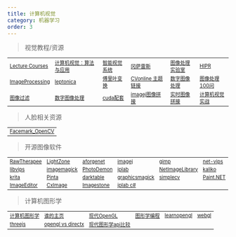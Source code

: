 ```yaml
---
title: 计算机视觉
category: 机器学习
order: 3
---
```


> 视觉教程/资源
<table width="1033" style="font-size: 0.8em;">
	<tbody>
		<tr>
			<td>
				<a href="https://www.robots.ox.ac.uk/~az/lectures/" target="_blank">Lecture Courses</a>
			</td>
			<td>
				<a href="http://szeliski.org/Book/" target="_blank">计算机视觉：算法与应用</a>
			</td>
			<td>
				<a href="https://www.cs.auckland.ac.nz/courses/compsci773s1c/lectures/" target="_blank">智能视觉系统</a>
			</td>
			<td>
				<a href="https://www.imageprocessingplace.com/" target="_blank">冈萨雷斯</a>
			</td>
			<td>
				<a href="http://www.mipl.ee.psu.edu/manuals/vfx/vfxman/vfxman.html" target="_blank">图像处理实验室</a>
			</td>
			<td>
				<a href="https://homepages.inf.ed.ac.uk/rbf/HIPR2/welcome.htm" target="_blank">HIPR</a>
			</td>
		</tr>
		<tr>
			<td>
				<a href="https://www.cs.auckland.ac.nz/courses/compsci773s1c/lectures/ImageProcessing-html" target="_blank">ImageProcessing</a>
			</td>
			<td>
				<a href="http://www.leptonica.org/" target="_blank">leptonica</a>
			</td>
			<td>
				<a href="https://www.thefouriertransform.com/" target="_blank">傅里叶变换</a>
			</td>
			<td>
				<a href="https://sites.google.com/site/cvonlinewiki/home/image-transformations-and-filters" target="_blank">CVonline 主题链接</a>
			</td>
			<td>
				<a href="https://www.tutorialspoint.com/dip/index.htm" target="_blank">数字图像处理</a>
			</td>
			<td>
				<a href="https://gitee.com/mengfansheng163/ImageProcessing100Wen" target="_blank">图像处理100问</a>
			</td>
		</tr>
		<tr>
			<td>
				<a href="https://www.inf.ufrgs.br/~eslgastal/" target="_blank">图像过滤</a>
			</td>
			<td>
				<a href="https://sisu.ut.ee/imageprocessing/book" target="_blank">数字图像处理</a>
			</td>
			<td>
				<a href="https://gitee.com/mirrors_PacktPublishing/Hands-On-GPU-Accelerated-Computer-Vision-with-OpenCV-and-CUDA" target="_blank">cuda配套</a>
			</td>
			<td>
				<a href="https://imagej.net/plugins/image-stitching" target="_blank">imagej图像拼接</a>
			</td>
			<td>
				<a href="https://cs205-stitching.github.io/" target="_blank">实时图像拼接</a>
			</td>
			<td>
				<a href="https://charmve.github.io/computer-vision-in-action/#/README" target="_blank">计算机视觉实战</a>
			</td>
		</tr>
	</tbody>
</table>

> 人脸相关资源
<table width="1033" style="font-size: 0.8em;">
	<tbody>
		<tr>
			<td>
				<a href="https://github.com/kurnianggoro/GSOC2017/tree/master/data">Facemark_OpenCV</a>
			</td>
		</tr>
	</tbody>
</table>

> 开源图像软件
<table width="1033" style="font-size: 0.8em;">
	<tbody>
		<tr>
			<td>
				<a href="https://www.rawtherapee.com/">RawTherapee</a>
			</td>
			<td>
				<a href="http://www.lightzoneproject.org/">LightZone</a>
			</td>
			<td>
				<a href="http://www.aforgenet.com/framework/samples/image_processing.html">aforgenet</a>
			</td>
			<td>
				<a href="https://imagej.nih.gov/">imagej</a>
			</td>
			<td>
				<a href="https://www.gimp.org/">gimp</a>
			</td>
			<td>
				<a href="https://kleisauke.github.io/net-vips/">net-vips</a>
			</td>
		</tr>
		<tr>
			<td>
				<a href="https://github.com/libvips/libvips">libvips</a>
			</td>
			<td>
				<a href="https://imagemagick.org/index.php">imagemagick</a>
			</td>
			<td>
				<a href="https://photodemon.org/">PhotoDemon</a>
			</td>
			<td>
				<a href="https://iplab.dmi.unict.it/">iplab</a>
			</td>
			<td>
				<a href="https://github.com/fschultz/NetImageLibrary">NetImageLibrary</a>
			</td>
			<td>
				<a href="https://kaliko.com/">kaliko</a>
			</td>
		</tr>
		<tr>
			<td>
				<a href="https://krita.org/zh/">krita</a>
			</td>
			<td>
				<a href="https://github.com/PintaProject/Pinta">Pinta</a>
			</td>
			<td>
				<a href="http://www.darktable.org/">darktable</a>
			</td>
			<td>
				<a href="http://www.graphicsmagick.org/">graphicsmagick</a>
			</td>
			<td>
				<a href="http://simplecv.org/">simplecv</a>
			</td>
			<td>
				<a href="http://www.getpaint.net/">Paint.NET</a>
			</td>
		</tr>
		<tr>
			<td>
				<a href="http://www.jhlabs.com/">ImageEditor</a>
			</td>
			<td>
				<a href="http://www.codeproject.com/KB/graphics/cximage.aspx">CxImage</a>
			</td>
			<td>
				<a href="http://www.codeproject.com/KB/graphics/ImageStone.aspx">Imagestone</a>
			</td>
			<td>
				<a href="https://www.codeproject.com/Articles/9727/Image-Processing-Lab-in-C">iplab c#</a>
			</td>
		</tr>
	</tbody>
</table>

> 计算机图形学
<table width="1033" style="font-size: 0.8em;">
	<tbody>
		<tr>
			<td>
				<a href="https://www.inf.ed.ac.uk/teaching/courses/cg/index2019.html" target="_blank">计算机图形学</a>
			</td>
			<td>
				<a href="https://people.eecs.berkeley.edu/~ug/" target="_blank">谁的主页</a>
			</td>
			<td>
				<a href="https://www.tomdalling.com/blog/category/modern-opengl/" target="_blank">现代OpenGL</a>
			</td>
			<td>
				<a href="https://weread.qq.com/web/reader/0853289071df2dfe085a04aka87322c014a87ff679a21ea" target="_blank">图形学编程</a>
			</td>
			<td>
				<a href="https://learnopengl-cn.github.io/intro/" target="_blank">learnopengl</a>
			</td>
			<td>
				<a href="https://paveldogreat.github.io/WebGL-Fluid-Simulation/" target="_blank">webgl</a>
			</td>
		</tr>
		<tr>
			<td>
				<a href="https://threejs.org/" target="_blank">threejs</a>
			</td>
			<td>
				<a href="https://www.cprogramming.com/tutorial/openglvsdirectx.html" target="_blank">opengl vs directx</a>
			</td>
			<td>
				<a href="https://alain.xyz/blog/comparison-of-modern-graphics-apis#additional-resources" target="_blank">现代图形学api比较</a>
			</td>
		</tr>
	</tbody>
</table>